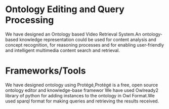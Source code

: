 # Ontology Editing and Query Processing

We have designed an Ontology based Video Retrieval System.An ontology-based knowledge representation
could be used for content analysis and concept recognition, for reasoning
processes and for enabling user-friendly and intelligent multimedia content
search and retrieval.

# Frameworks/Tools 

We have designed ontology using Protégé,Protégé is a free, open source ontology editor and knowledge-base framewor
We have used Owlready2 library of python for adding instances to the ontology in Owl Format.We used sparql format for making queries and retrieving the results received.
